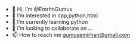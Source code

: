 - 👋 Hi, I’m @EmrhnGumus
- 👀 I’m interested in cpp,python,html
- 🌱 I’m currently learning python
- 💞️ I’m looking to collaborate on ...
- 📫 How to reach me gumusemirhan@gmail.com

<!---
EmrhnGumus/EmrhnGumus is a ✨ special ✨ repository because its `README.md` (this file) appears on your GitHub profile.
You can click the Preview link to take a look at your changes.
--->

